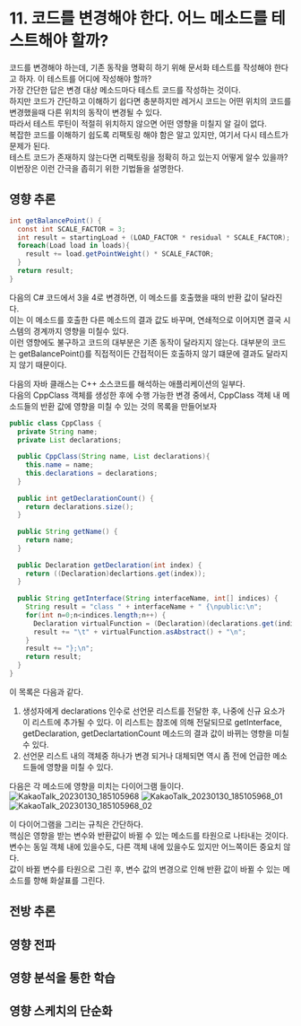 # 11. 코드를 변경해야 한다. 어느 메소드를 테스트해야 할까?
코드를 변경해야 하는데, 기존 동작을 명확히 하기 위해 문서화 테스트를 작성해야 한다고 하자. 이 테스트를 어디에 작성해야 할까?  
가장 간단한 답은 변경 대상 메소드마다 테스트 코드를 작성하는 것이다.  
하지만 코드가 간단하고 이해하기 쉽다면 충분하지만 레거시 코드는 어떤 위치의 코드를 변경했을때 다른 위치의 동작이 변경될 수 있다.  
따라서 테스트 루틴이 적절히 위치하지 않으면 어떤 영향을 미칠지 알 길이 없다.  
복잡한 코드를 이해하기 쉽도록 리팩토링 해야 함은 알고 있지만, 여기서 다시 테스트가 문제가 된다.  
테스트 코드가 존재하지 않는다면 리팩토링을 정확히 하고 있는지 어떻게 알수 있을까?  
이번장은 이런 간극을 좁히기 위한 기법들을 설명한다.  

## 영향 추론
```C#
int getBalancePoint() {
  const int SCALE_FACTOR = 3;
  int result = startingLoad + (LOAD_FACTOR * residual * SCALE_FACTOR);
  foreach(Load load in loads){
    result += load.getPointWeight() * SCALE_FACTOR;
  }
  return result;
}
```
다음의 C# 코드에서 3을 4로 변경하면, 이 메소드를 호출했을 때의 반환 값이 달라진다.  
이는 이 메소드를 호출한 다른 메소드의 결과 값도 바꾸며, 연쇄적으로 이어지면 결국 시스템의 경계까지 영향을 미칠수 있다.  
이런 영향에도 불구하고 코드의 대부분은 기존 동작이 달라지지 않는다. 대부분의 코드는 getBalancePoint()를 직접적이든 간접적이든 호출하지 않기 떄문에 결과도 달라지지 않기 때문이다.  

다음의 자바 클래스는 C++ 소스코드를 해석하는 애플리케이션의 일부다.  
다음의 CppClass 객체를 생성한 후에 수행 가능한 변경 중에서, CppClass 객체 내 메소드들의 반환 값에 영향을 미칠 수 있는 것의 목록을 만들어보자  

```JAVA
public class CppClass {
  private String name;
  private List declarations;
  
  public CppClass(String name, List declarations){
    this.name = name;
    this.declarations = declarations;
  }
  
  public int getDeclarationCount() {
    return declarations.size();
  }
  
  public String getName() {
    return name;
  }
  
  public Declaration getDeclaration(int index) {
    return ((Declaration)declartions.get(index));
  }
  
  public String getInterface(String interfaceName, int[] indices) {
    String result = "class " + interfaceName + " {\npublic:\n";
    for(int n=0;n<indices.length;n++) {
      Declaration virtualFunction = (Declaration)(declarations.get(indices[n]));
      result += "\t" + virtualFunction.asAbstract() + "\n";
    }
    result += "};\n";
    return result;
  }  
}
```
이 목록은 다음과 같다.  
 1. 생성자에게 declarations 인수로 선언문 리스트를 전달한 후, 나중에 신규 요소가 이 리스트에 추가될 수 있다. 이 리스트는 참조에 의해 전달되므로 getInterface, getDeclaration, getDeclartationCount 메소드의 결과 값이 바뀌는 영향을 미칠 수 있다.
 2. 선언문 리스트 내의 객체중 하나가 변경 되거나 대체되면 역시 좀 전에 언급한 메소드들에 영향을 미칠 수 있다.

다음은 각 메소드에 영향을 미치는 다이어그램 들이다.
![KakaoTalk_20230130_185105968](https://user-images.githubusercontent.com/50142323/215444352-db6feba8-89f9-4911-8477-3d1d9a08e1e8.jpg)
![KakaoTalk_20230130_185105968_01](https://user-images.githubusercontent.com/50142323/215444380-8eec59c2-af68-49be-b7ec-24ce2ee7813f.jpg)
![KakaoTalk_20230130_185105968_02](https://user-images.githubusercontent.com/50142323/215444405-b6df7abd-e195-45b9-85ae-471b38925fa7.jpg)

이 다이어그램을 그리는 규칙은 간단하다.  
핵심은 영향을 받는 변수와 반환값이 바뀔 수 있는 메소드를 타원으로 나타내는 것이다.  
변수는 동일 객체 내에 있을수도, 다른 객체 내에 있을수도 있지만 어느쪽이든 중요치 않다.  
값이 바뀔 변수를 타원으로 그린 후, 변수 값의 변경으로 인해 반환 값이 바뀔 수 있는 메소드를 향해 화살표를 그린다.  



## 전방 추론

## 영향 전파

## 영향 분석을 통한 학습

## 영향 스케치의 단순화
